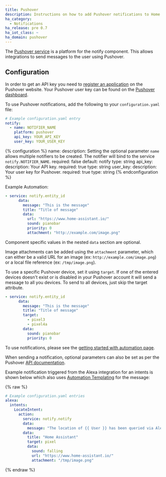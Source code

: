 ```yaml
---
title: Pushover
description: Instructions on how to add Pushover notifications to Home Assistant.
ha_category:
  - Notifications
ha_release: pre 0.7
ha_iot_class: ~
ha_domain: pushover
---
```


The [Pushover service](https://pushover.net/) is a platform for the notify component. This allows integrations to send messages to the user using Pushover.

## Configuration

In order to get an API key you need to [register an application](https://pushover.net/apps/clone/home_assistant) on the Pushover website. Your Pushover user key can be found on the [Pushover dashboard](https://pushover.net/dashboard).

To use Pushover notifications, add the following to your `configuration.yaml` file:

```yaml
# Example configuration.yaml entry
notify:
  - name: NOTIFIER_NAME
    platform: pushover
    api_key: YOUR_API_KEY
    user_key: YOUR_USER_KEY
```

{% configuration %}
name:
  description: Setting the optional parameter `name` allows multiple notifiers to be created. The notifier will bind to the service `notify.NOTIFIER_NAME`.
  required: false
  default: notify
  type: string
api_key:
  description: Your API key.
  required: true
  type: string
user_key:
  description: Your user key for Pushover.
  required: true
  type: string
{% endconfiguration %}

Example Automation:

```yaml
- service: notify.entity_id
      data:
        message: "This is the message"
        title: "Title of message"
        data:
          url: "https://www.home-assistant.io/"
          sound: pianobar
          priority: 0
          attachment: "http://example.com/image.png"
```

Component specific values in the nested `data` section are optional.

Image attachments can be added using the `attachment` parameter, which can either be a valid URL for an image (ex: `http://example.com/image.png`) or a local file reference (ex: `/tmp/image.png`).

To use a specific Pushover device, set it using `target`. If one of the entered devices doesn't exist or is disabled in your Pushover account it will send a message to all you devices. To send to all devices, just skip the target attribute.

```yaml
- service: notify.entity_id
      data:
        message: "This is the message"
        title: "Title of message"
        target:
          - pixel3
          - pixel4a
        data:
          sound: pianobar
          priority: 0
```


To use notifications, please see the [getting started with automation page](/getting-started/automation/).

When sending a notification, optional parameters can also be set as per the Pushover [API documentation](https://pushover.net/api).

Example notification triggered from the Alexa integration for an intents is shown below which also uses [Automation Templating](/getting-started/automation-templating/) for the message:

{% raw %}

```yaml
# Example configuration.yaml entries
alexa:
  intents:
    LocateIntent:
      action:
        service: notify.notify
        data:
          message: "The location of {{ User }} has been queried via Alexa."
        data:
          title: "Home Assistant"
          target: pixel
          data:
            sound: falling
            url: "https://www.home-assistant.io/"
            attachment: "/tmp/image.png"
```

{% endraw %}
